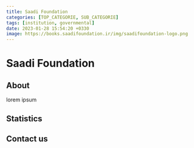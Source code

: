 ```yaml
---
title: Saadi Foundation
categories: [TOP_CATEGORIE, SUB_CATEGORIE]
tags: [institution, governmental]
date: 2023-01-28 15:54:20 +0330
image: https://books.saadifoundation.ir/img/saadifoundation-logo.png
---
```


# Saadi Foundation

## About
lorem ipsum

## Statistics

## Contact us
